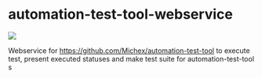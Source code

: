# automation-test-tool-webservice

![](https://github.com/Michex/automation-test-tool/workflows/Automation%20Test%20Tool%20Webservice%20CI/badge.svg)


Webservice for https://github.com/Michex/automation-test-tool to execute test, present executed statuses and make test suite for automation-test-tool s
